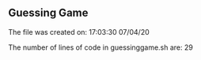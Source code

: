 ## Guessing Game
The file was created on: 17:03:30 07/04/20

The number of lines of code in guessinggame.sh are: 29
